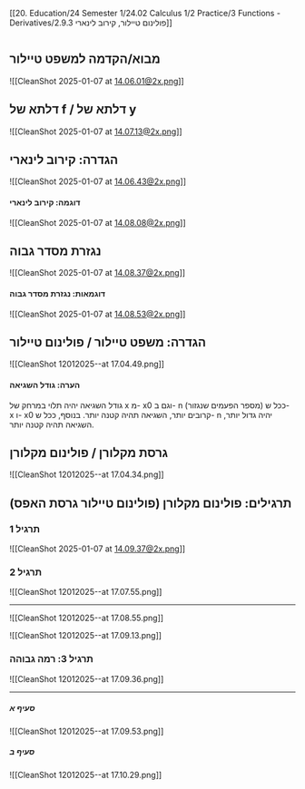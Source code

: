 [[20. Education/24 Semester 1/24.02 Calculus 1/2 Practice/3 Functions - Derivatives/2.9.3 פולינום טיילור, קירוב לינארי]]
```table-of-contents
```
## מבוא/הקדמה למשפט טיילור
![[CleanShot 2025-01-07 at 14.06.01@2x.png]]
## דלתא של f / דלתא של y
![[CleanShot 2025-01-07 at 14.07.13@2x.png]]
## הגדרה: קירוב לינארי
![[CleanShot 2025-01-07 at 14.06.43@2x.png]]
#### דוגמה: קירוב לינארי
![[CleanShot 2025-01-07 at 14.08.08@2x.png]]
## נגזרת מסדר גבוה
![[CleanShot 2025-01-07 at 14.08.37@2x.png]]
#### דוגמאות: נגזרת מסדר גבוה
![[CleanShot 2025-01-07 at 14.08.53@2x.png]]
## הגדרה: משפט טיילור / פולינום טיילור
![[CleanShot 12012025--at 17.04.49.png]]
#### הערה: גודל השגיאה
גודל השגיאה יהיה תלוי במרחק של x מ- x0 וגם ב- n (מספר הפעמים שנגזור)
ככל ש- x ו- x0 קרובים יותר, השגיאה תהיה קטנה יותר.
בנוסף, ככל ש- n יהיה גדול יותר, השגיאה תהיה קטנה יותר.
## גרסת מקלורן / פולינום מקלורן
![[CleanShot 12012025--at 17.04.34.png]]
## תרגילים: פולינום מקלורן (פולינום טיילור גרסת האפס)
### תרגיל 1
![[CleanShot 2025-01-07 at 14.09.37@2x.png]]
### תרגיל 2
![[CleanShot 12012025--at 17.07.55.png]]
___
![[CleanShot 12012025--at 17.08.55.png]]

![[CleanShot 12012025--at 17.09.13.png]]
### תרגיל 3: רמה גבוהה
![[CleanShot 12012025--at 17.09.36.png]]
___
##### סעיף א
![[CleanShot 12012025--at 17.09.53.png]]
##### סעיף ב
![[CleanShot 12012025--at 17.10.29.png]]